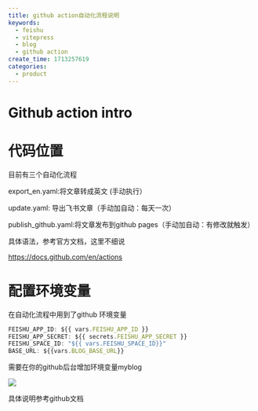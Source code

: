 ```yaml
---
title: github action自动化流程说明
keywords:
  - feishu
  - vitepress
  - blog
  - github action
create_time: 1713257619
categories:
  - product
---
```



# Github action intro

 

# 代码位置 

目前有三个自动化流程

export_en.yaml:将文章转成英文 (手动执行）

update.yaml: 导出飞书文章（手动加自动：每天一次）

publish_github.yaml:将文章发布到github pages（手动加自动：有修改就触发）

具体语法，参考官方文档，这里不细说

https://docs.github.com/en/actions

# 配置环境变量

在自动化流程中用到了github 环境变量 

```ts
FEISHU_APP_ID: ${{ vars.FEISHU_APP_ID }}
FEISHU_APP_SECRET: ${{ secrets.FEISHU_APP_SECRET }}
FEISHU_SPACE_ID: "${{ vars.FEISHU_SPACE_ID}}"
BASE_URL: ${{vars.BLOG_BASE_URL}}
```

需要在你的github后台增加环境变量myblog

<img src="/assets/X7OibIoBYoQmVAx8rjPcjhTTnxb.png" src-width="828" src-height="515" align="center"/>

具体说明参考github文档

